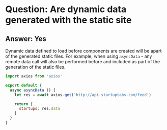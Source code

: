 # Question: Are dynamic data generated with the static site

## Answer: Yes

Dynamic data defined to load before components are created will be apart of the generated static files. For example, when using `asyncData` - any remote data call will also be performed before and included as part of the generation of the static files.

```js
import axios from 'axios'

export default {
  async asyncData () {
    let res = await axios.get('http://api.startuptabs.com/feed')

    return {
      startups: res.data
    }
  }
}
```



